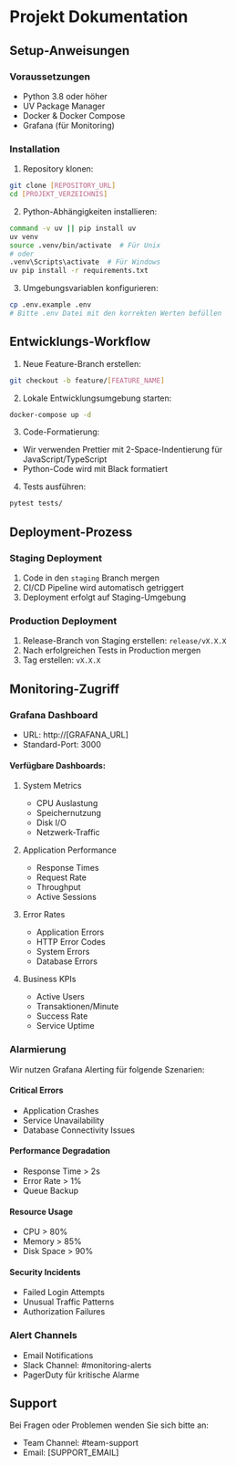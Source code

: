 # Projekt Dokumentation

## Setup-Anweisungen

### Voraussetzungen

- Python 3.8 oder höher
- UV Package Manager
- Docker & Docker Compose
- Grafana (für Monitoring)

### Installation

1. Repository klonen:

```bash
git clone [REPOSITORY_URL]
cd [PROJEKT_VERZEICHNIS]
```

2. Python-Abhängigkeiten installieren:

```bash
command -v uv || pip install uv
uv venv
source .venv/bin/activate  # Für Unix
# oder
.venv\Scripts\activate  # Für Windows
uv pip install -r requirements.txt
```

3. Umgebungsvariablen konfigurieren:

```bash
cp .env.example .env
# Bitte .env Datei mit den korrekten Werten befüllen
```

## Entwicklungs-Workflow

1. Neue Feature-Branch erstellen:

```bash
git checkout -b feature/[FEATURE_NAME]
```

2. Lokale Entwicklungsumgebung starten:

```bash
docker-compose up -d
```

3. Code-Formatierung:

- Wir verwenden Prettier mit 2-Space-Indentierung für JavaScript/TypeScript
- Python-Code wird mit Black formatiert

4. Tests ausführen:

```bash
pytest tests/
```

## Deployment-Prozess

### Staging Deployment

1. Code in den `staging` Branch mergen
2. CI/CD Pipeline wird automatisch getriggert
3. Deployment erfolgt auf Staging-Umgebung

### Production Deployment

1. Release-Branch von Staging erstellen: `release/vX.X.X`
2. Nach erfolgreichen Tests in Production mergen
3. Tag erstellen: `vX.X.X`

## Monitoring-Zugriff

### Grafana Dashboard

- URL: http://[GRAFANA_URL]
- Standard-Port: 3000

#### Verfügbare Dashboards:

1. System Metrics
   - CPU Auslastung
   - Speichernutzung
   - Disk I/O
   - Netzwerk-Traffic

2. Application Performance
   - Response Times
   - Request Rate
   - Throughput
   - Active Sessions

3. Error Rates
   - Application Errors
   - HTTP Error Codes
   - System Errors
   - Database Errors

4. Business KPIs
   - Active Users
   - Transaktionen/Minute
   - Success Rate
   - Service Uptime

### Alarmierung

Wir nutzen Grafana Alerting für folgende Szenarien:

#### Critical Errors

- Application Crashes
- Service Unavailability
- Database Connectivity Issues

#### Performance Degradation

- Response Time > 2s
- Error Rate > 1%
- Queue Backup

#### Resource Usage

- CPU > 80%
- Memory > 85%
- Disk Space > 90%

#### Security Incidents

- Failed Login Attempts
- Unusual Traffic Patterns
- Authorization Failures

### Alert Channels

- Email Notifications
- Slack Channel: #monitoring-alerts
- PagerDuty für kritische Alarme

## Support

Bei Fragen oder Problemen wenden Sie sich bitte an:

- Team Channel: #team-support
- Email: [SUPPORT_EMAIL]
